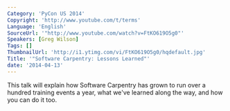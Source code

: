 ```yaml
---
Category: 'PyCon US 2014'
Copyright: 'http://www.youtube.com/t/terms'
Language: 'English'
SourceUrl: '"http://www.youtube.com/watch?v=FtKO619O5g0"'
Speakers: [Greg Wilson]
Tags: []
ThumbnailUrl: 'http://i1.ytimg.com/vi/FtKO619O5g0/hqdefault.jpg'
Title: '"Software Carpentry: Lessons Learned"'
date: '2014-04-13'
---
```

This talk will explain how Software Carpentry has grown to run over a hundred training events a year, what we've learned along the way, and how you can do it too.